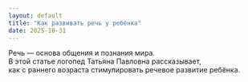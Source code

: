 ```yaml
---
layout: default
title: "Как развивать речь у ребёнка"
date: 2025-10-31
---
```


Речь — основа общения и познания мира.  
В этой статье логопед Татьяна Павловна рассказывает,  
как с раннего возраста стимулировать речевое развитие ребёнка.
